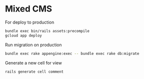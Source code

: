 # Mixed CMS

For deploy to production
```sh
bundle exec bin/rails assets:precompile
gcloud app deploy
```
Run migration on production
```sh
bundle exec rake appengine:exec -- bundle exec rake db:migrate
```

Generate a new cell for view
```sh
rails generate cell comment
```
